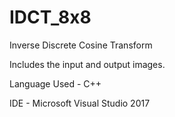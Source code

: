# IDCT_8x8
Inverse Discrete Cosine Transform 

Includes the input and output images.

Language Used - C++

IDE - Microsoft Visual Studio 2017
